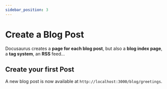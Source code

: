 ```yaml
---
sidebar_position: 3
---
```


# Create a Blog Post

Docusaurus creates a **page for each blog post**, but also a **blog index page**, a **tag system**, an **RSS** feed...

## Create your first Post


A new blog post is now available at `http://localhost:3000/blog/greetings`.
